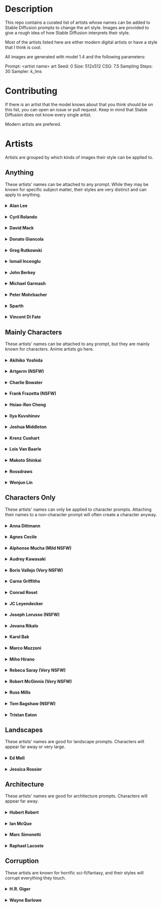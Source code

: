 # Description

This repo contains a curated list of artists whose names can be added to Stable Diffusion prompts to change the art style. Images are provided to give a rough idea of how Stable Diffusion interprets their style.

Most of the artists listed here are either modern digital artists or have a style that I think is cool.

All images are generated with model 1.4 and the following parameters:

Prompt: \<artist name> art
Seed: 0
Size: 512x512
CSG: 7.5
Sampling Steps: 30
Sampler: k_lms

# Contributing

If there is an artist that the model knows about that you think should be on this list, you can open an issue or pull request. Keep in mind that Stable Diffusion does not know every single artist.

Modern artists are prefered.

# Artists

Artists are grouped by which kinds of images their style can be applied to.

## Anything

These artists' names can be attached to any prompt. While they may be known for specific subject matter, their styles are very distinct and can apply to anything.

#### <details><summary>Alan Lee</summary>![](images/alan_lee.jpg)</details>

#### <details><summary>Cyril Rolando</summary>![](images/cyril_rolando.jpg)</details>

#### <details><summary>David Mack</summary>![](images/david_mack.jpg)</details>

#### <details><summary>Donato Giancola</summary>![](images/donato_giancola.jpg)</details>

#### <details><summary>Greg Rutkowski</summary>![](images/greg_rutkowski.jpg)</details>

#### <details><summary>Ismail Inceoglu</summary>![](images/ismail_inceoglu.jpg)</details>

#### <details><summary>John Berkey</summary>![](images/john_berkey.jpg)</details>

#### <details><summary>Michael Garmash</summary>![](images/michael_garmash.jpg)</details>

#### <details><summary>Peter Mohrbacher</summary>![](images/peter_mohrbacher.jpg)</details>

#### <details><summary>Sparth</summary>![](images/sparth.jpg)</details>

#### <details><summary>Vincent Di Fate</summary>![](images/vincent_di_fate.jpg)</details>

## Mainly Characters

These artists' names can be attached to any prompt, but they are mainly known for characters. Anime artists go here.

#### <details><summary>Akihiko Yoshida</summary>![](images/akihiko_yoshida.jpg)</details>

#### <details><summary>Artgerm (NSFW)</summary>![](images/artgerm.jpg)</details>

#### <details><summary>Charlie Bowater</summary>![](images/charlie_bowater.jpg)</details>

#### <details><summary>Frank Frazetta (NSFW)</summary>![](images/frank_frazetta.jpg)</details>

#### <details><summary>Hsiao-Ron Cheng</summary>![](images/hsiao-ron_cheng.jpg)</details>

#### <details><summary>Ilya Kuvshinov</summary>![](images/ilya_kuvshinov.jpg)</details>

#### <details><summary>Joshua Middleton</summary>![](images/joshua_middleton.jpg)</details>

#### <details><summary>Krenz Cushart</summary>![](images/krenz_cushart.jpg)</details>

#### <details><summary>Lois Van Baarle</summary>![](images/lois_van_baarle.jpg)</details>

#### <details><summary>Makoto Shinkai</summary>![](images/makoto_shinkai.jpg)</details>

#### <details><summary>Rossdraws</summary>![](images/rossdraws.jpg)</details>

#### <details><summary>Wenjun Lin</summary>![](images/wenjun_lin.jpg)</details>

## Characters Only

These artists' names can only be applied to character prompts. Attaching their names to a non-character prompt will often create a character anyway.

#### <details><summary>Anna Dittmann</summary>![](images/anna_dittmann.jpg)</details>

#### <details><summary>Agnes Cecile</summary>![](images/agnes_cecile.jpg)</details>

#### <details><summary>Alphonse Mucha (Mild NSFW)</summary>![](images/alphonse_mucha.jpg)</details>

#### <details><summary>Audrey Kawasaki</summary>![](images/audrey_kawasaki.jpg)</details>

#### <details><summary>Boris Vallejo (Very NSFW)</summary>![](images/boris_vallejo.jpg)</details>

#### <details><summary>Carne Griffiths</summary>![](images/carne_griffiths.jpg)</details>

#### <details><summary>Conrad Roset</summary>![](images/conrad_roset.jpg)</details>

#### <details><summary>JC Leyendecker</summary>![](images/jc_leyendecker.jpg)</details>

#### <details><summary>Joseph Lorusso (NSFW)</summary>![](images/joseph_lorusso.jpg)</details>

#### <details><summary>Jovana Rikalo</summary>![](images/jovana_rikalo.jpg)</details>

#### <details><summary>Karol Bak</summary>![](images/karol_bak.jpg)</details>

#### <details><summary>Marco Mazzoni</summary>![](images/marco_mazzoni.jpg)</details>

#### <details><summary>Miho Hirano</summary>![](images/miho_hirano.jpg)</details>

#### <details><summary>Rebeca Saray (Very NSFW)</summary>![](images/rebeca_saray.jpg)</details>

#### <details><summary>Robert McGinnis (Very NSFW)</summary>![](images/robert_mcginnis.jpg)</details>

#### <details><summary>Russ Mills</summary>![](images/russ_mills.jpg)</details>

#### <details><summary>Tom Bagshaw (NSFW)</summary>![](images/tom_bagshaw.jpg)</details>

#### <details><summary>Tristan Eaton</summary>![](images/tristan_eaton.jpg)</details>

## Landscapes

These artists' names are good for landscape prompts. Characters will appear far away or very large.

#### <details><summary>Ed Mell</summary>![](images/ed_mell.jpg)</details>

#### <details><summary>Jessica Rossier</summary>![](images/jessica_rossier.jpg)</details>

## Architecture

These artists' names are good for architecture prompts. Characters will appear far away.

#### <details><summary>Hubert Robert</summary>![](images/hubert_robert.jpg)</details>

#### <details><summary>Ian McQue</summary>![](images/ian_mcque.jpg)</details>

#### <details><summary>Marc Simonetti</summary>![](images/marc_simonetti.jpg)</details>

#### <details><summary>Raphael Lacoste</summary>![](images/raphael_lacoste.jpg)</details>

## Corruption

These artists are known for horrific sci-fi/fantasy, and their styles will corrupt everything they touch.

#### <details><summary>H.R. Giger</summary>![](images/hr_giger.jpg)</details>

#### <details><summary>Wayne Barlowe</summary>![](images/wayne_barlowe.jpg)</details>
